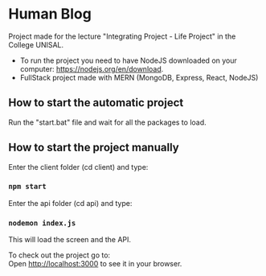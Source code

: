# Human Blog

Project made for the lecture "Integrating Project - Life Project" in the College UNISAL.

- To run the project you need to have NodeJS downloaded on your computer: https://nodejs.org/en/download.
- FullStack project made with MERN (MongoDB, Express, React, NodeJS)

## How to start the automatic project

Run the "start.bat" file and wait for all the packages to load.

## How to start the project manually

Enter the client folder (cd client) and type:

### `npm start`

Enter the api folder (cd api) and type:

### `nodemon index.js`

This will load the screen and the API.

To check out the project go to: \
Open [http://localhost:3000](http://localhost:3000) to see it in your browser.
